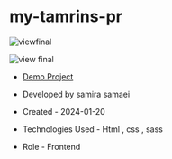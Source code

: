 # my-tamrins-pr

![viewfinal]()

![view final]()

- [Demo Project](https://samirasamaei.github.io/my-tamrins-pr/)

- Developed by samira samaei

- Created - 2024-01-20

- Technologies Used - Html , css , sass

- Role - Frontend
